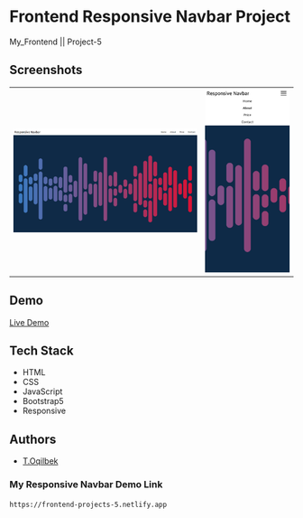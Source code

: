 # Frontend Responsive Navbar Project
My_Frontend || Project-5

## Screenshots
<table>
    <tr>
        <td>
            <img src="./img/img1.jpg" alt="Frontend-Projects">
        </td>
        <td>
            <img src="./img/img2.png" alt="Frontend-Projects">
        </td>
    </tr>
</table>

## Demo

[Live Demo](https://frontend-projects-5.netlify.app)

## Tech Stack

- HTML
- CSS
- JavaScript
- Bootstrap5
- Responsive

## Authors

- [T.Oqilbek](https://www.github.com/tolqinov-o)

### My Responsive Navbar Demo Link

```
https://frontend-projects-5.netlify.app
```